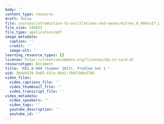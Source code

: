 ```yaml
---
body: ''
content_type: resource
draft: false
file: courses/introduction-to-oscillations-and-waves/mitres_8_009su17_pset_1.pdf
file_size: 245631
file_type: application/pdf
image_metadata:
  caption: ''
  credit: ''
  image-alt: ''
learning_resource_types: []
license: https://creativecommons.org/licenses/by-nc-sa/4.0/
resourcetype: Document
title: 'RES.8-009 (Summer 2017), Problem Set 1 '
uid: 3bda9376-5e65-41fa-9b42-fbbf2b8e3785
video_files:
  video_captions_file: ''
  video_thumbnail_file: ''
  video_transcript_file: ''
video_metadata:
  video_speakers: ''
  video_tags: ''
  youtube_description: ''
  youtube_id: ''
---
```

